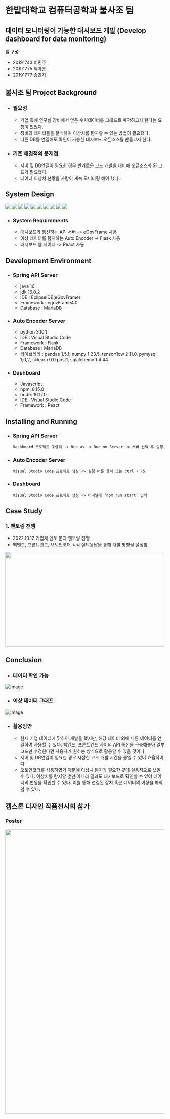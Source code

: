 # 한밭대학교 컴퓨터공학과 불사조 팀

## **데이터 모니터링이 가능한 대시보드 개발 (Develop dashboard for data monitoring)**

**팀 구성**

- 20191743 이민주
- 20191775 백아름
- 20191777 송민지

## 불사조 팀 Project Background

- ### 필요성

  - 기업 측에 연구실 장비에서 얻은 수치데이터를 그래프로 파악하고자 한다는 요청이 있었다. 
  - 장비의 데이터들을 분석하여 이상치를 탐지할 수 있는 방법이 필요했다.
  - 다른 DB를 연결해도 확인이 가능한 대시보드 오픈소스를 만들고자 한다.

- ### 기존 해결책의 문제점
  - 서버 및 DB연결이 필요한 경우 번거로운 코드 개발을 대비해 오픈소스화 된 코드가 필요했다.
  - 데이터 이상치 현황을 사람이 계속 모니터링 해야 했다.

## System Design

<div>
<img src="https://img.shields.io/badge/JAVA-007396?style=for-the-badge&logo=java&logoColor=white">
<img src="https://img.shields.io/badge/Spring-6DB33F?style=for-the-badge&logo=Spring&logoColor=white">
<img src="https://img.shields.io/badge/apache tomcat-F8DC75?style=for-the-badge&logo=apachetomcat&logoColor=white">
<img src="https://img.shields.io/badge/mariaDB-003545?style=for-the-badge&logo=mariaDB&logoColor=white">
<img src="https://img.shields.io/badge/html-E34F26?style=for-the-badge&logo=html5&logoColor=white">
<img src="https://img.shields.io/badge/css-1572B6?style=for-the-badge&logo=css3&logoColor=white">
<img src="https://img.shields.io/badge/Javascript-F7DF1E?style=for-the-badge&logo=Javascript&logoColor=white">
<img src="https://img.shields.io/badge/React-61DAFB?style=for-the-badge&logo=React&logoColor=white">
<img src="https://img.shields.io/badge/Python-3776AB?style=for-the-badge&logo=Python&logoColor=white">
<img src="https://img.shields.io/badge/Flask-000000?style=for-the-badge&logo=Flask&logoColor=white">
</div>

- ### System Requirements

  - 대시보드와 통신하는 API 서버 -> eGovFrame 사용
  - 이상 데이터를 탐지하는 Auto Encoder -> Flask 사용
  - 대시보드 웹 페이지 -> React 사용

## Development Environment
 - ### Spring API Server
   - java 16
   - jdk 16.0.2
   - IDE : EclipseIDE(eGovFrame)
   - Framework : egovFrame4.0
   - Database : MariaDB 
   
- ### Auto Encoder Server
   - python 3.10.1
   - IDE : Visual Studio Code
   - Framework : Flask
   - Database : MariaDB 
   - 라이브러리 : pandas 1.5.1, numpy 1.23.5, tensorflow 2.11.0, pymysql 1,0,2, sklearn 0.0.post1, sqlalchemy 1.4.44

- ### Dashboard
   - Javascript
   - npm: 8.15.0
   - node: 16.17.0
   - IDE : Visual Studio Code
   - Framework : React  


## Installing and Running

- ### Spring API Server

  `Dashboard 프로젝트 우클릭 -> Run as -> Run on Server -> 서버 선택 후 실행`

- ### Auto Encoder Server

  `Visual Studio Code 프로젝트 생성 -> 실행 버튼 클릭 또는 ctrl + F5`

- ### Dashboard
  `Visual Studio Code 프로젝트 생성 -> 터미널에 ‘npm run start’ 입력`
  
## Case Study
### 1. 멘토링 진행
   - 2022.10.12 기업체 멘토 분과 멘토링 진행
   - 백엔드, 프론트엔드, 오토인코더 각각 질의응답을 통해 개발 방향을 설정함
  
 <img src="https://user-images.githubusercontent.com/97873594/206093424-6b84135d-1f6d-4503-a9e0-f7b34e7a182f.PNG" width="500" height="300"/>

## Conclusion

- ### 데이터 확인 가능
![image](https://user-images.githubusercontent.com/69198709/205867843-c337b8d1-9699-432b-9336-930648cb2336.png)

- ### 이상 데이터 그래프
![image](https://user-images.githubusercontent.com/69198709/205867904-d6b54a4d-4b70-4830-8c86-c195942fcc3d.png)

- ### 활용방안

  - 현재 기업 데이터에 맞추어 개발을 했지만, 해당 데이터 외에 다른 데이터를 연결하여 사용할 수 있다. 백엔드, 프론트엔드 사이의 API 통신을 구축해놓아 일부 코드만 수정한다면 사용자가 원하는 방식으로 활용할 수 있을 것이다.
  - 서버 및 DB연결이 필요한 경우 자잘한 코드 개발 시간을 줄일 수 있어 효율적이다.
  - 오토인코더를 사용하였기 때문에 이상치 탐지가 필요한 곳에 실용적으로 쓰일 수 있다. 이상치를 탐지할 뿐만 아니라 결과도 대시보드로 확인할 수 있어 데이터의 변동을 확인할 수 있다. 이를 통해 연결된 장치 혹은 데이터의 이상을 파악할 수 있다.
  
## 캡스톤 디자인 작품전시회 참가
  ### Poster
   
  <img src="https://user-images.githubusercontent.com/97873594/206093492-adff7dff-16fa-4709-9b61-aaa3442a59a9.jpg" width="600" height="900"/>
  
  
  
  
  
